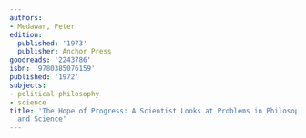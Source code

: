 ```yaml
---
authors:
- Medawar, Peter
edition:
  published: '1973'
  publisher: Anchor Press
goodreads: '2243786'
isbn: '9780385076159'
published: '1972'
subjects:
- political-philosophy
- science
title: 'The Hope of Progress: A Scientist Looks at Problems in Philosophy, Literature
  and Science'
---
```


